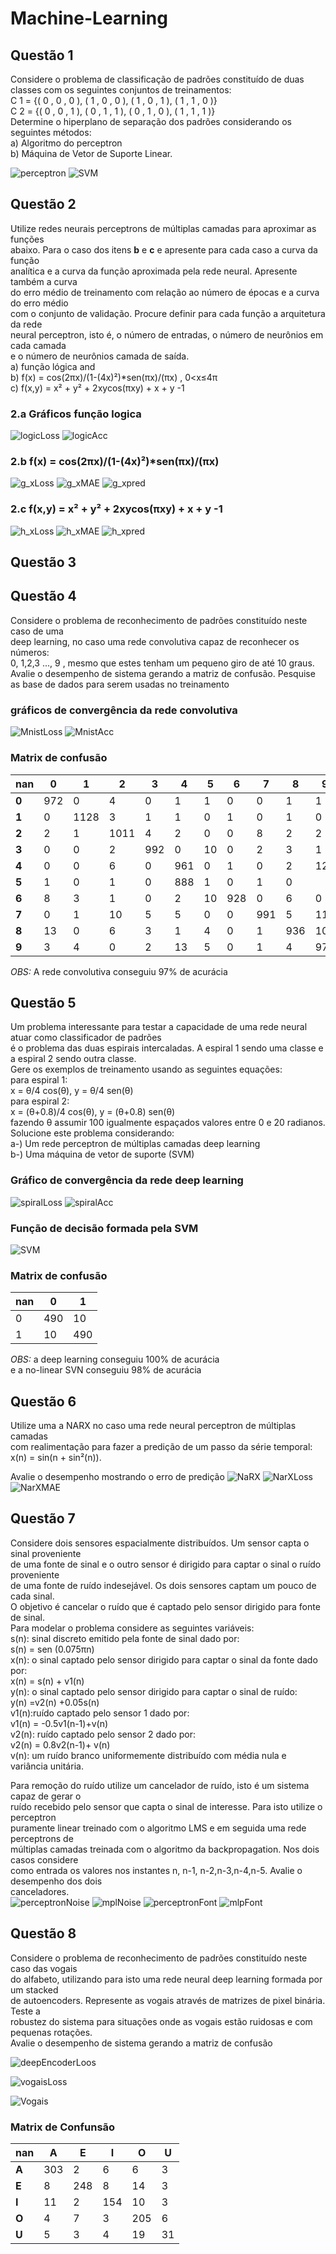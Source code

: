 # Machine-Learning

## Questão 1
Considere o problema de classificação de padrões constituído de duas classes 
com os seguintes conjuntos de treinamentos:  
C 1 = {( 0 , 0 , 0 ), ( 1 , 0 , 0 ), ( 1 , 0 , 1 ), ( 1 , 1 , 0 )}  
C 2 = {( 0 , 0 , 1 ), ( 0 , 1 , 1 ), ( 0 , 1 , 0 ), ( 1 , 1 , 1 )}  
Determine o hiperplano de separação dos padrões considerando os seguintes métodos:  
a) Algoritmo do perceptron  
b) Máquina de Vetor de Suporte Linear.  

![perceptron](graficos/Perceptron)
![SVM](graficos/SVM)

## Questão 2
Utilize redes neurais perceptrons de múltiplas camadas para aproximar as funções  
abaixo. Para o caso dos itens **b** e **c** e apresente para cada caso a curva da função  
analítica e a curva da função aproximada pela rede neural. Apresente também a curva  
do erro médio de treinamento com relação ao número de épocas e a curva do erro médio  
com o conjunto de validação. Procure definir para cada função a arquitetura da rede  
neural perceptron, isto é, o número de entradas, o número de neurônios em cada camada  
e o número de neurônios camada de saída.  
a) função lógica and  
b) f(x) = cos(2&pi;x)/(1-(4x)²)*sen(&pi;x)/(&pi;x) , 0<x≤4&pi;  
c) f(x,y) = x² + y² + 2xycos(&pi;xy) + x + y -1  


### 2.a Gráficos função logica
![logicLoss](graficos/Logic%20Function%20loss)
![logicAcc](graficos/Logic%20Function%20accuracy)
  
### 2.b f(x) = cos(2&pi;x)/(1-(4x)²)*sen(&pi;x)/(&pi;x)
![g_xLoss](graficos/g(x)%20loss)
![g_xMAE](graficos/g(x)%20MAE)
![g_xpred](graficos/ModelPred_g(x))
### 2.c f(x,y) = x² + y² + 2xycos(&pi;xy) + x + y -1  
![h_xLoss](graficos/h(x)%20loss)
![h_xMAE](graficos/h(x)%20MAE)
![h_xpred](graficos/ModelPred_h(x))

## Questão 3

## Questão 4
Considere o problema de reconhecimento de padrões constituído neste caso de uma  
deep learning, no caso uma rede convolutiva capaz de reconhecer os números:  
0, 1,2,3 ..., 9 , mesmo que estes tenham um pequeno giro de até 10 graus.  
Avalie o desempenho de sistema gerando a matriz de confusão. Pesquise  
as base de dados para serem usadas no treinamento  
### gráficos de convergência da rede convolutiva
![MnistLoss](graficos/Training%20and%20validation%20loss%20MNIST%20dataset)
![MnistAcc](graficos/Training%20and%20validation%20accuracy%20MNIST%20dataset)


### Matrix de confusão 

| nan     | 0     | 1             | 2      | 3     | 4     | 5     | 6     | 7     | 8   | 9     | 
|---------|-------|---------------|--------|-------|-------|-------|-------|-------|-------|-------| 
| **0**   | 972   |  0            |  4     |  0    |  1    |  1    |   0   |   0   |   1   |   1   | 
| **1**   |  0    |  1128         |  3     |  1    |  1    |  0    |   1   |   0   |   1   |   0   | 
|  **2**  |  2    | 1             |  1011  |  4    | 2     |  0    |   0   |   8   |  2    |   2   | 
| **3**   |  0    |  0            |  2     |  992  |  0    |  10   |   0   |   2   |   3   |   1   | 
| **4**   |  0    |  0            |  6     |  0    |  961  |  0    |   1   |   0   |   2   |  12   | 
|  **5**  |  1    |  0       |  1     |  0    |  888  |   1   |   0   |   1   |   0   |       | 
| **6**   |  8    |  3            |  1     |  0    |  2    |  10   |  928  |   0   |   6   |   0   | 
|  **7**  |  0    |  1            |  10    |  5    |  5    |  0    |   0   |  991  |   5   |  11   | 
| **8**   |  13   |  0            |  6     |  3    |  1    |  4    |   0   |   1   |  936  |  10   | 
| **9**   |  3    |  4            |  0     |  2    |  13   |  5    |   0   |   1   |  4    |  977  | 

*OBS:* A rede convolutiva conseguiu 97% de acurácia 

## Questão 5  
Um problema interessante para testar a capacidade de uma rede neural atuar como classificador de padrões  
é o problema das duas espirais intercaladas. A espiral 1 sendo uma classe e a espiral 2 sendo outra classe.  
Gere os exemplos de treinamento usando as seguintes equações:  
para espiral 1:  
x = &theta;/4 cos(&theta;), y = &theta;/4 sen(&theta;)       
para espiral 2:  
x = (&theta;+0.8)/4 cos(&theta;), y = (&theta;+0.8) sen(&theta;)  
fazendo &theta; assumir 100 igualmente espaçados valores entre 0 e 20 radianos. Solucione este
problema considerando:  
a-) Um rede perceptron de múltiplas camadas deep learning  
b-) Uma máquina de vetor de suporte (SVM)  
               
### Gráfico de convergência da  rede deep learning
![spiralLoss](graficos/spiral%20Function%20loss)
![spiralAcc](graficos/spiral%20Function%20accuracy)

### Função de decisão formada pela SVM
![SVM](graficos/SVM_decision_function.png)

### Matrix de confusão
| nan | 0   | 1   | 
|-----|-----|-----| 
| 0   | 490 | 10  | 
| 1   | 10  | 490 | 

*OBS:* a deep learning conseguiu 100% de acurácia  
e a no-linear SVN conseguiu 98% de acurácia 

## Questão 6  
Utilize uma a NARX no caso uma rede neural perceptron de múltiplas camadas  
com realimentação para fazer a predição de um passo da série temporal:  
x(n) = sin(n + sin²(n)).  

Avalie o desempenho mostrando o erro de predição
![NaRX](graficos/Temp%20series)
![NarXLoss](graficos/Temp%20series%20loss)
![NarXMAE](graficos/Temp%20series%20MAE)

## Questão 7
Considere dois sensores espacialmente distribuídos. Um sensor capta o sinal proveniente  
de uma fonte de sinal e o outro sensor é dirigido para captar o sinal o ruído proveniente  
de uma fonte de ruído indesejável. Os dois sensores captam um pouco de cada sinal.  
O objetivo é cancelar o ruído que é captado pelo sensor dirigido para fonte de sinal.  
Para modelar o problema considere as seguintes variáveis:  
s(n): sinal discreto emitido pela fonte de sinal dado por:  
s(n) = sen (0.075&pi;n)  
x(n): o sinal captado pelo sensor dirigido para captar o sinal da fonte dado por:  
x(n) = s(n) + v1(n)  
y(n): o sinal captado pelo sensor dirigido para captar o sinal de ruído:  
y(n) =v2(n) +0.05s(n)  
v1(n):ruído captado pelo sensor 1 dado por:  
v1(n) = -0.5v1(n-1)+v(n)  
v2(n): ruído captado pelo sensor 2 dado por:  
v2(n) = 0.8v2(n-1)+ v(n)  
v(n): um ruído branco uniformemente distribuído com média nula e variância unitária.  

Para remoção do ruído utilize um cancelador de ruído, isto é um sistema capaz de gerar o  
ruído recebido pelo sensor que capta o sinal de interesse. Para isto utilize o perceptron  
puramente linear treinado com o algoritmo LMS e em seguida uma rede perceptrons de  
múltiplas camadas treinada com o algoritmo da backpropagation. Nos dois casos considere  
como entrada os valores nos instantes n, n-1, n-2,n-3,n-4,n-5. Avalie o desempenho dos dois  
canceladores.  
![perceptronNoise](graficos/perceptron%20noise)
![mplNoise](graficos/multi%20layer%20perceptron%20noise)
![perceptronFont](graficos/perceptron%20font%20function)
![mlpFont](graficos/multi%20layer%20perceptron%20font%20function)


## Questão 8
Considere o problema de reconhecimento de padrões constituído neste caso das vogais  
do alfabeto, utilizando para isto uma rede neural deep learning formada por um stacked  
de autoencoders. Represente as vogais através de matrizes de pixel binária. Teste a  
robustez do sistema para situações onde as vogais estão ruidosas e com pequenas rotações.  
Avalie o desempenho de sistema gerando a matriz de confusão 

![deepEncoderLoos](graficos/deep%20encoder%20loss) 

![vogaisLoss](graficos/vowels%20classifier%20loss)

![Vogais](graficos/Vogais)   


### Matrix de Confunsão
| nan     | A   | E   | I   | O   | U  | 
|---------|-----|-----|-----|-----|----| 
| **A**   | 303 | 2   | 6   | 6   | 3  | 
| **E**   | 8   | 248 | 8   | 14  | 3  | 
| **I**   | 11  | 2   | 154 | 10  | 3  | 
| **O**   | 4   | 7   | 3   | 205 | 6  | 
| **U**   | 5   | 3   | 4   | 19  | 31 | 
